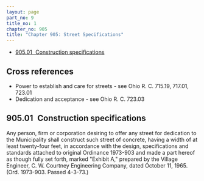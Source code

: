 ```yaml
---
layout: page
part_no: 9
title_no: 1
chapter_no: 905
title: "Chapter 905: Street Specifications"
---
```


* [905.01   Construction specifications](#90501-construction-specifications)

## Cross references

* Power to establish and care for streets - see Ohio R. C. 715.19, 717.01,
723.01
* Dedication and acceptance - see Ohio R. C. 723.03

## 905.01   Construction specifications

Any person, firm or corporation desiring to offer any street for dedication to
the Municipality shall construct such street of concrete, having a width of at
least twenty-four feet, in accordance with the design, specifications and
standards attached to original Ordinance 1973-903 and made a part hereof as
though fully set forth, marked "Exhibit A," prepared by the Village Engineer, C.
W. Courtney Engineering Company, dated October 11, 1965.  
(Ord. 1973-903. Passed 4-3-73.)
